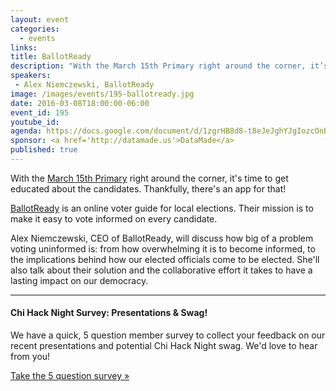 ```yaml
---
layout: event
categories: 
  - events
links:
title: BallotReady
description: "With the March 15th Primary right around the corner, it’s time to get educated about the candidates. Thankfully, there’s an app for that! BallotReady is an online voter guide for local elections. Their mission is to make it easy to vote informed on every candidate. Alex Niemczewski, CEO of BallotReady, will discuss their app and how big of a problem voting uninformed is."
speakers:
 - Alex Niemczewski, BallotReady
image: /images/events/195-ballotready.jpg
date: 2016-03-08T18:00:00-06:00
event_id: 195
youtube_id: 
agenda: https://docs.google.com/document/d/1zgrHB8d8-t8eJeJghYJgIozcOnBlYtsOdmhB87mXy1k/edit#
sponsor: <a href='http://datamade.us'>DataMade</a>
published: true
---
```


With the [March 15th Primary](http://www.chicagoelections.com/en/home.html) right around the corner, it's time to get educated about the candidates. Thankfully, there's an app for that!

[BallotReady](http://ballotready.org) is an online voter guide for local elections. Their mission is to make it easy to vote informed on every candidate.

Alex Niemczewski, CEO of BallotReady, will discuss how big of a problem voting uninformed is: from how overwhelming it is to become informed, to the implications behind how our elected officials come to be elected. She'll also talk about their solution and the collaborative effort it takes to have a lasting impact on our democracy. 

---

#### Chi Hack Night Survey: Presentations & Swag!

We have a quick, 5 question member survey to collect your feedback on our recent presentations and potential Chi Hack Night swag. We'd love to hear from you!

<a class='btn btn-success' href='https://docs.google.com/forms/d/17aPzPYL2bBvvzRm9JCkbaXyeN2xLIAsqOwYAY0IMmDs/viewform'>Take the 5 question survey &raquo;</a>